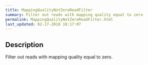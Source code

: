 ```yaml
---
title: MappingQualityNotZeroReadFilter
summary: Filter out reads with mapping quality equal to zero
permalink: MappingQualityNotZeroReadFilter.html
last_updated: 02-17-2018 10:17:07
---
```


## Description

Filter out reads with mapping quality equal to zero.

